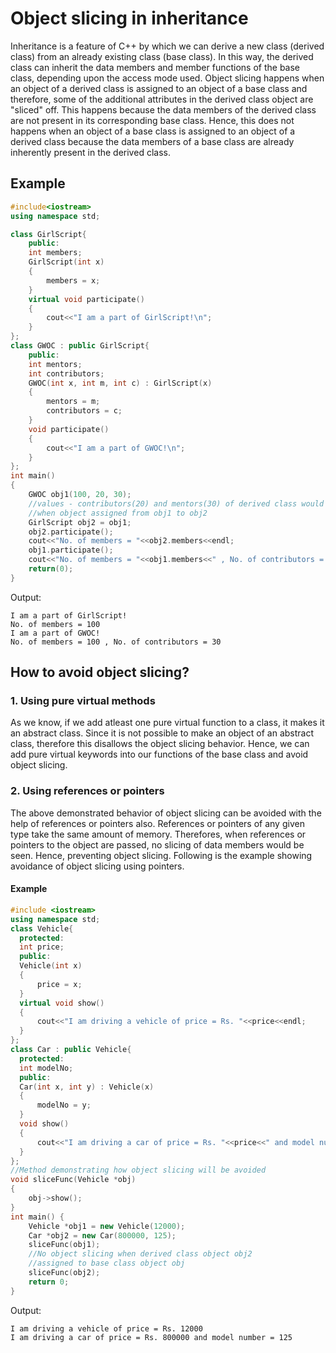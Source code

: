 # Object slicing in inheritance

Inheritance is a feature of C++ by which we can derive a new class (derived class) from an already existing class (base class). In this way, the derived class can inherit the data members and member functions of the base class, depending upon the access mode used.
Object slicing happens when an object of a derived class is assigned to an object of a base class and therefore, some of the additional attributes in the derived class object are "sliced" off. This happens because the data members of the derived class are not present in its corresponding base class.
Hence, this does not happens when an object of a base class is assigned to an object of a derived class because the data members of a base class are already inherently present in the derived class.

## Example

```cpp
#include<iostream>
using namespace std;

class GirlScript{
    public:
    int members;
    GirlScript(int x)
    {
        members = x;
    }
    virtual void participate()
    {
        cout<<"I am a part of GirlScript!\n";
    }
};
class GWOC : public GirlScript{
    public:
    int mentors;
    int contributors;
    GWOC(int x, int m, int c) : GirlScript(x)
    {
        mentors = m;
        contributors = c;
    }
    void participate()
    {
        cout<<"I am a part of GWOC!\n";
    }
};
int main()
{
	GWOC obj1(100, 20, 30);
	//values - contributors(20) and mentors(30) of derived class would be sliced off
    //when object assigned from obj1 to obj2
	GirlScript obj2 = obj1;
	obj2.participate();
	cout<<"No. of members = "<<obj2.members<<endl;
	obj1.participate();
	cout<<"No. of members = "<<obj1.members<<" , No. of contributors = "<<obj1.contributors;
	return(0);
}
```

Output:

```
I am a part of GirlScript!
No. of members = 100
I am a part of GWOC!
No. of members = 100 , No. of contributors = 30
```

## How to avoid object slicing?

### 1. Using pure virtual methods

As we know, if we add atleast one pure virtual function to a class, it makes it an abstract class. Since it is not possible to make an object of an abstract class, therefore this disallows the object slicing behavior. Hence, we can add pure virtual keywords into our functions of the base class and avoid object slicing.

### 2. Using references or pointers

The above demonstrated behavior of object slicing can be avoided with the help of references or pointers also. References or pointers of any given type take the same amount of memory. Therefores, when references or pointers to the object are passed, no slicing of data members would be seen. Hence, preventing object slicing. Following is the example showing avoidance of object slicing using pointers.

#### Example

```cpp
#include <iostream>
using namespace std;
class Vehicle{
  protected:
  int price;
  public:
  Vehicle(int x)
  {
      price = x;
  }
  virtual void show()
  {
      cout<<"I am driving a vehicle of price = Rs. "<<price<<endl;
  }
};
class Car : public Vehicle{
  protected:
  int modelNo;
  public:
  Car(int x, int y) : Vehicle(x)
  {
      modelNo = y;
  }
  void show()
  {
      cout<<"I am driving a car of price = Rs. "<<price<<" and model number = "<<modelNo<<endl;
  }
};
//Method demonstrating how object slicing will be avoided
void sliceFunc(Vehicle *obj)
{
    obj->show();
}
int main() {
	Vehicle *obj1 = new Vehicle(12000);
	Car *obj2 = new Car(800000, 125);
	sliceFunc(obj1);
	//No object slicing when derived class object obj2
    //assigned to base class object obj
	sliceFunc(obj2);
	return 0;
}
```

Output:

```
I am driving a vehicle of price = Rs. 12000
I am driving a car of price = Rs. 800000 and model number = 125
```
